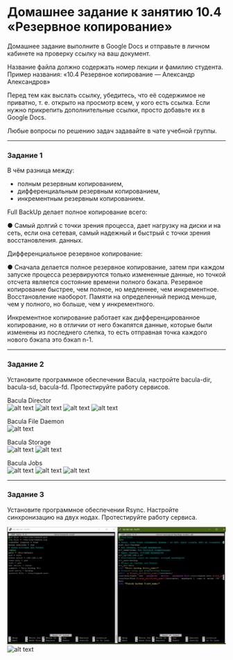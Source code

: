 # Домашнее задание к занятию 10.4 «Резервное копирование»

Домашнее задание выполните в Google Docs и отправьте в личном кабинете на проверку ссылку на ваш документ.

Название файла должно содержать номер лекции и фамилию студента. Пример названия: «10.4 Резервное копирование — Александр Александров»

Перед тем как выслать ссылку, убедитесь, что её содержимое не приватно, т. е.  открыто на просмотр всем, у кого есть ссылка. Если нужно прикрепить дополнительные ссылки, просто добавьте их в Google Docs.

Любые вопросы по решению задач задавайте в чате учебной группы.

---

### Задание 1

В чём разница между:

- полным резервным копированием,
- дифференциальным резервным копированием,
- инкрементным резервным копированием.

Full BackUp делает полное копирование всего:

● Самый долгий с точки зрения процесса, дает нагрузку на диски и на сеть, если она сетевая, самый надежный и быстрый с точки зрения восстановления.
данных.

Дифференциальное резервное копирование:

● Сначала делается полное резервное копирование, затем при каждом запуске процесса резервируются только измененные данные, но точкой отсчета является состояние времени полного бэкапа.
Резервное копирование быстрее, чем полное, но медленнее, чем инкрементное. Восстановление наоборот. Памяти на определенный период меньше, чем у полного, но больше, чем у инкрементного.

Инкрементное копирование работает как дифференцированное копирование, но в отличии от него бэкапятся данные, которые были изменены из последнего слепка, то есть отправная точка каждого нового бэкапа это бэкап n-1.


---

### Задание 2

Установите программное обеспечении Bacula, настройте bacula-dir, bacula-sd,  bacula-fd. Протестируйте работу сервисов.

Bacula Director<br>
![alt text](https://github.com/colex29/srlb-hw-9.5/blob/9855508983d92b7ac0237ba14d2b0afab36d14a8/img/10.04/bacula-dir1.PNG)
![alt text](https://github.com/colex29/srlb-hw-9.5/blob/9855508983d92b7ac0237ba14d2b0afab36d14a8/img/10.04/bacula-dir2.PNG)
![alt text](https://github.com/colex29/srlb-hw-9.5/blob/9855508983d92b7ac0237ba14d2b0afab36d14a8/img/10.04/bacula-dir3.PNG)
![alt text](https://github.com/colex29/srlb-hw-9.5/blob/9855508983d92b7ac0237ba14d2b0afab36d14a8/img/10.04/bacula-dir4.PNG)

Bacula File Daemon<br>
![alt text](https://github.com/colex29/srlb-hw-9.5/blob/9855508983d92b7ac0237ba14d2b0afab36d14a8/img/10.04/bacula-fd.PNG)

Bacula Storage<br>
![alt text](https://github.com/colex29/srlb-hw-9.5/blob/9855508983d92b7ac0237ba14d2b0afab36d14a8/img/10.04/bacula-sd1.PNG)
![alt text](https://github.com/colex29/srlb-hw-9.5/blob/9855508983d92b7ac0237ba14d2b0afab36d14a8/img/10.04/bacula-sd2.PNG)

Bacula Jobs<br>
![alt text](https://github.com/colex29/srlb-hw-9.5/blob/9855508983d92b7ac0237ba14d2b0afab36d14a8/img/10.04/bacula-job.PNG)
![alt text](https://github.com/colex29/srlb-hw-9.5/blob/9855508983d92b7ac0237ba14d2b0afab36d14a8/img/10.04/bacula-job2.PNG)
![alt text](https://github.com/colex29/srlb-hw-9.5/blob/9855508983d92b7ac0237ba14d2b0afab36d14a8/img/10.04/bacula-job3.PNG)

---

### Задание 3

Установите программное обеспечении Rsync. Настройте синхронизацию на двух нодах. Протестируйте работу сервиса.

![alt text](https://github.com/colex29/Netology-HW-SRLB/blob/df1ea611afb075187f437904b1a14354f271d127/img/10.04/rsync_conf.png)
![alt text](https://github.com/colex29/srlb-hw-9.5/blob/9855508983d92b7ac0237ba14d2b0afab36d14a8/img/10.04/rsync_result.png.PNG)


